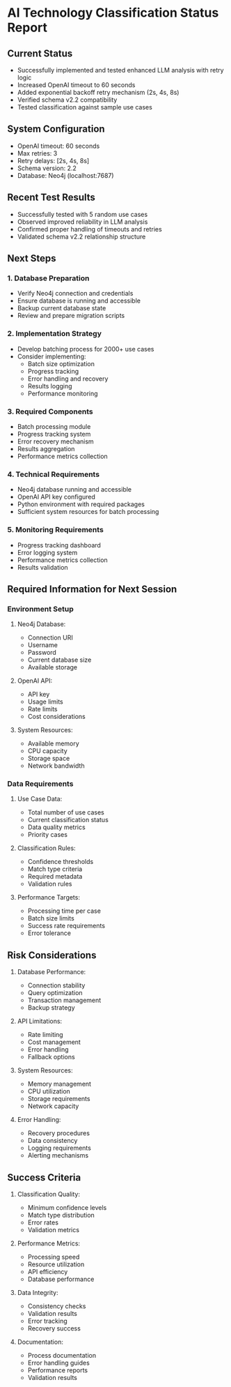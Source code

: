 # AI Technology Classification Status Report

## Current Status
- Successfully implemented and tested enhanced LLM analysis with retry logic
- Increased OpenAI timeout to 60 seconds
- Added exponential backoff retry mechanism (2s, 4s, 8s)
- Verified schema v2.2 compatibility
- Tested classification against sample use cases

## System Configuration
- OpenAI timeout: 60 seconds
- Max retries: 3
- Retry delays: [2s, 4s, 8s]
- Schema version: 2.2
- Database: Neo4j (localhost:7687)

## Recent Test Results
- Successfully tested with 5 random use cases
- Observed improved reliability in LLM analysis
- Confirmed proper handling of timeouts and retries
- Validated schema v2.2 relationship structure

## Next Steps

### 1. Database Preparation
- Verify Neo4j connection and credentials
- Ensure database is running and accessible
- Backup current database state
- Review and prepare migration scripts

### 2. Implementation Strategy
- Develop batching process for 2000+ use cases
- Consider implementing:
  - Batch size optimization
  - Progress tracking
  - Error handling and recovery
  - Results logging
  - Performance monitoring

### 3. Required Components
- Batch processing module
- Progress tracking system
- Error recovery mechanism
- Results aggregation
- Performance metrics collection

### 4. Technical Requirements
- Neo4j database running and accessible
- OpenAI API key configured
- Python environment with required packages
- Sufficient system resources for batch processing

### 5. Monitoring Requirements
- Progress tracking dashboard
- Error logging system
- Performance metrics collection
- Results validation

## Required Information for Next Session

### Environment Setup
1. Neo4j Database:
   - Connection URI
   - Username
   - Password
   - Current database size
   - Available storage

2. OpenAI API:
   - API key
   - Usage limits
   - Rate limits
   - Cost considerations

3. System Resources:
   - Available memory
   - CPU capacity
   - Storage space
   - Network bandwidth

### Data Requirements
1. Use Case Data:
   - Total number of use cases
   - Current classification status
   - Data quality metrics
   - Priority cases

2. Classification Rules:
   - Confidence thresholds
   - Match type criteria
   - Required metadata
   - Validation rules

3. Performance Targets:
   - Processing time per case
   - Batch size limits
   - Success rate requirements
   - Error tolerance

## Risk Considerations
1. Database Performance:
   - Connection stability
   - Query optimization
   - Transaction management
   - Backup strategy

2. API Limitations:
   - Rate limiting
   - Cost management
   - Error handling
   - Fallback options

3. System Resources:
   - Memory management
   - CPU utilization
   - Storage requirements
   - Network capacity

4. Error Handling:
   - Recovery procedures
   - Data consistency
   - Logging requirements
   - Alerting mechanisms

## Success Criteria
1. Classification Quality:
   - Minimum confidence levels
   - Match type distribution
   - Error rates
   - Validation metrics

2. Performance Metrics:
   - Processing speed
   - Resource utilization
   - API efficiency
   - Database performance

3. Data Integrity:
   - Consistency checks
   - Validation results
   - Error tracking
   - Recovery success

4. Documentation:
   - Process documentation
   - Error handling guides
   - Performance reports
   - Validation results 